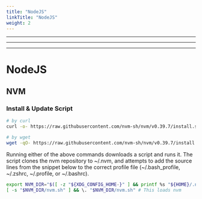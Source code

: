 ```yaml
---
title: "NodeJS"
linkTitle: "NodeJS"
weight: 2
---
```


---

---

---

# NodeJS

## NVM

### Install & Update Script

```bash
# by curl
curl -o- https://raw.githubusercontent.com/nvm-sh/nvm/v0.39.7/install.sh | bash

# by wget
wget -qO- https://raw.githubusercontent.com/nvm-sh/nvm/v0.39.7/install.sh | bash
```

Running either of the above commands downloads a script and runs it. The script clones the nvm repository to ~/.nvm, and attempts to add the source lines from the snippet below to the correct profile file (~/.bash_profile, ~/.zshrc, ~/.profile, or ~/.bashrc).

```bash
export NVM_DIR="$([ -z "${XDG_CONFIG_HOME-}" ] && printf %s "${HOME}/.nvm" || printf %s "${XDG_CONFIG_HOME}/nvm")"
[ -s "$NVM_DIR/nvm.sh" ] && \. "$NVM_DIR/nvm.sh" # This loads nvm
```
